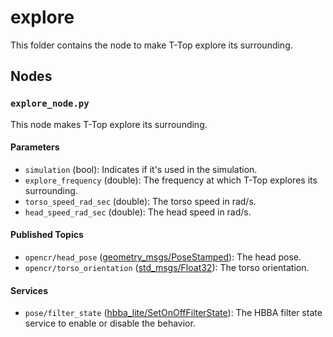 # explore
This folder contains the node to make T-Top explore its surrounding.

## Nodes
### `explore_node.py`
This node makes T-Top explore its surrounding.

#### Parameters
 - `simulation` (bool): Indicates if it's used in the simulation.
 - `explore_frequency` (double): The frequency at which T-Top explores its surrounding.
 - `torso_speed_rad_sec` (double): The torso speed in rad/s.
 - `head_speed_rad_sec` (double): The head speed in rad/s.

#### Published Topics
 - `opencr/head_pose` ([geometry_msgs/PoseStamped](http://docs.ros.org/en/noetic/api/geometry_msgs/html/msg/PoseStamped.html)): The head pose.
 - `opencr/torso_orientation` ([std_msgs/Float32](http://docs.ros.org/en/noetic/api/std_msgs/html/msg/Float32.html)): The torso orientation.

#### Services
 - `pose/filter_state` ([hbba_lite/SetOnOffFilterState](../../hbba_lite/srv/SetOnOffFilterState.srv)): The HBBA filter state service to enable or disable the behavior.
